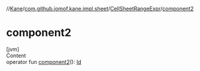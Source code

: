//[Kane](../../index.md)/[com.github.jomof.kane.impl.sheet](../index.md)/[CellSheetRangeExpr](index.md)/[component2](component2.md)



# component2  
[jvm]  
Content  
operator fun [component2](component2.md)(): [Id](../../com.github.jomof.kane.impl/index.md#%5Bcom.github.jomof.kane.impl%2FId%2F%2F%2FPointingToDeclaration%2F%5D%2FClasslikes%2F-943712717)  



